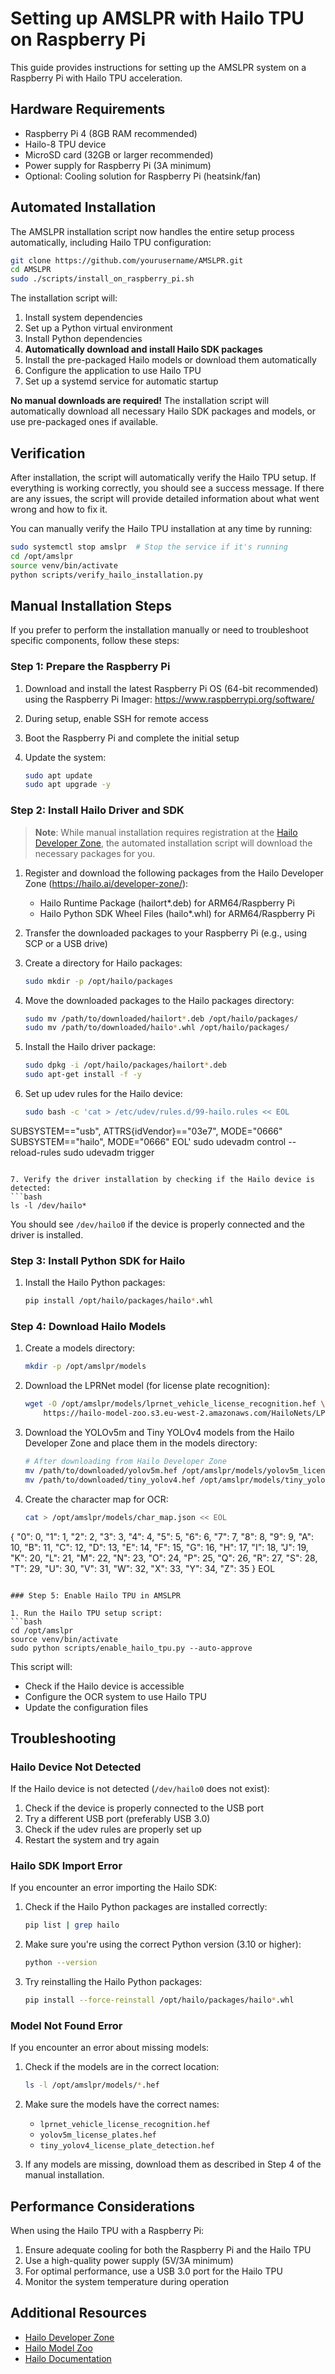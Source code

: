 # Setting up AMSLPR with Hailo TPU on Raspberry Pi

This guide provides instructions for setting up the AMSLPR system on a Raspberry Pi with Hailo TPU acceleration.

## Hardware Requirements

- Raspberry Pi 4 (8GB RAM recommended)
- Hailo-8 TPU device
- MicroSD card (32GB or larger recommended)
- Power supply for Raspberry Pi (3A minimum)
- Optional: Cooling solution for Raspberry Pi (heatsink/fan)

## Automated Installation

The AMSLPR installation script now handles the entire setup process automatically, including Hailo TPU configuration:

```bash
git clone https://github.com/yourusername/AMSLPR.git
cd AMSLPR
sudo ./scripts/install_on_raspberry_pi.sh
```

The installation script will:
1. Install system dependencies
2. Set up a Python virtual environment
3. Install Python dependencies
4. **Automatically download and install Hailo SDK packages**
5. Install the pre-packaged Hailo models or download them automatically
6. Configure the application to use Hailo TPU
7. Set up a systemd service for automatic startup

**No manual downloads are required!** The installation script will automatically download all necessary Hailo SDK packages and models, or use pre-packaged ones if available.

## Verification

After installation, the script will automatically verify the Hailo TPU setup. If everything is working correctly, you should see a success message. If there are any issues, the script will provide detailed information about what went wrong and how to fix it.

You can manually verify the Hailo TPU installation at any time by running:

```bash
sudo systemctl stop amslpr  # Stop the service if it's running
cd /opt/amslpr
source venv/bin/activate
python scripts/verify_hailo_installation.py
```

## Manual Installation Steps

If you prefer to perform the installation manually or need to troubleshoot specific components, follow these steps:

### Step 1: Prepare the Raspberry Pi

1. Download and install the latest Raspberry Pi OS (64-bit recommended) using the Raspberry Pi Imager:
   https://www.raspberrypi.org/software/

2. During setup, enable SSH for remote access

3. Boot the Raspberry Pi and complete the initial setup

4. Update the system:
   ```bash
   sudo apt update
   sudo apt upgrade -y
   ```

### Step 2: Install Hailo Driver and SDK

> **Note**: While manual installation requires registration at the [Hailo Developer Zone](https://hailo.ai/developer-zone/), the automated installation script will download the necessary packages for you.

1. Register and download the following packages from the Hailo Developer Zone (https://hailo.ai/developer-zone/):
   - Hailo Runtime Package (hailort*.deb) for ARM64/Raspberry Pi
   - Hailo Python SDK Wheel Files (hailo*.whl) for ARM64/Raspberry Pi

2. Transfer the downloaded packages to your Raspberry Pi (e.g., using SCP or a USB drive)

3. Create a directory for Hailo packages:
   ```bash
   sudo mkdir -p /opt/hailo/packages
   ```

4. Move the downloaded packages to the Hailo packages directory:
   ```bash
   sudo mv /path/to/downloaded/hailort*.deb /opt/hailo/packages/
   sudo mv /path/to/downloaded/hailo*.whl /opt/hailo/packages/
   ```

5. Install the Hailo driver package:
   ```bash
   sudo dpkg -i /opt/hailo/packages/hailort*.deb
   sudo apt-get install -f -y
   ```

6. Set up udev rules for the Hailo device:
   ```bash
   sudo bash -c 'cat > /etc/udev/rules.d/99-hailo.rules << EOL
SUBSYSTEM=="usb", ATTRS{idVendor}=="03e7", MODE="0666"
SUBSYSTEM=="hailo", MODE="0666"
EOL'
   sudo udevadm control --reload-rules
   sudo udevadm trigger
   ```

7. Verify the driver installation by checking if the Hailo device is detected:
   ```bash
   ls -l /dev/hailo*
   ```
   You should see `/dev/hailo0` if the device is properly connected and the driver is installed.

### Step 3: Install Python SDK for Hailo

1. Install the Hailo Python packages:
   ```bash
   pip install /opt/hailo/packages/hailo*.whl
   ```

### Step 4: Download Hailo Models

1. Create a models directory:
   ```bash
   mkdir -p /opt/amslpr/models
   ```

2. Download the LPRNet model (for license plate recognition):
   ```bash
   wget -O /opt/amslpr/models/lprnet_vehicle_license_recognition.hef \
       https://hailo-model-zoo.s3.eu-west-2.amazonaws.com/HailoNets/LPR/ocr/lprnet/2022-03-09/lprnet.hef
   ```

3. Download the YOLOv5m and Tiny YOLOv4 models from the Hailo Developer Zone and place them in the models directory:
   ```bash
   # After downloading from Hailo Developer Zone
   mv /path/to/downloaded/yolov5m.hef /opt/amslpr/models/yolov5m_license_plates.hef
   mv /path/to/downloaded/tiny_yolov4.hef /opt/amslpr/models/tiny_yolov4_license_plate_detection.hef
   ```

4. Create the character map for OCR:
   ```bash
   cat > /opt/amslpr/models/char_map.json << EOL
{
    "0": 0,
    "1": 1,
    "2": 2,
    "3": 3,
    "4": 4,
    "5": 5,
    "6": 6,
    "7": 7,
    "8": 8,
    "9": 9,
    "A": 10,
    "B": 11,
    "C": 12,
    "D": 13,
    "E": 14,
    "F": 15,
    "G": 16,
    "H": 17,
    "I": 18,
    "J": 19,
    "K": 20,
    "L": 21,
    "M": 22,
    "N": 23,
    "O": 24,
    "P": 25,
    "Q": 26,
    "R": 27,
    "S": 28,
    "T": 29,
    "U": 30,
    "V": 31,
    "W": 32,
    "X": 33,
    "Y": 34,
    "Z": 35
}
EOL
   ```

### Step 5: Enable Hailo TPU in AMSLPR

1. Run the Hailo TPU setup script:
   ```bash
   cd /opt/amslpr
   source venv/bin/activate
   sudo python scripts/enable_hailo_tpu.py --auto-approve
   ```

This script will:
- Check if the Hailo device is accessible
- Configure the OCR system to use Hailo TPU
- Update the configuration files

## Troubleshooting

### Hailo Device Not Detected

If the Hailo device is not detected (`/dev/hailo0` does not exist):

1. Check if the device is properly connected to the USB port
2. Try a different USB port (preferably USB 3.0)
3. Check if the udev rules are properly set up
4. Restart the system and try again

### Hailo SDK Import Error

If you encounter an error importing the Hailo SDK:

1. Check if the Hailo Python packages are installed correctly:
   ```bash
   pip list | grep hailo
   ```

2. Make sure you're using the correct Python version (3.10 or higher):
   ```bash
   python --version
   ```

3. Try reinstalling the Hailo Python packages:
   ```bash
   pip install --force-reinstall /opt/hailo/packages/hailo*.whl
   ```

### Model Not Found Error

If you encounter an error about missing models:

1. Check if the models are in the correct location:
   ```bash
   ls -l /opt/amslpr/models/*.hef
   ```

2. Make sure the models have the correct names:
   - `lprnet_vehicle_license_recognition.hef`
   - `yolov5m_license_plates.hef`
   - `tiny_yolov4_license_plate_detection.hef`

3. If any models are missing, download them as described in Step 4 of the manual installation.

## Performance Considerations

When using the Hailo TPU with a Raspberry Pi:

1. Ensure adequate cooling for both the Raspberry Pi and the Hailo TPU
2. Use a high-quality power supply (5V/3A minimum)
3. For optimal performance, use a USB 3.0 port for the Hailo TPU
4. Monitor the system temperature during operation

## Additional Resources

- [Hailo Developer Zone](https://hailo.ai/developer-zone/)
- [Hailo Model Zoo](https://github.com/hailo-ai/hailo_model_zoo)
- [Hailo Documentation](https://hailo.ai/documentation/)
